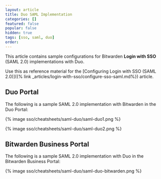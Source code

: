```yaml
---
layout: article
title: Duo SAML Implementation
categories: []
featured: false
popular: false
hidden: true
tags: [sso, saml, duo]
order:
---
```


This article contains sample configurations for Bitwarden **Login with SSO** (SAML 2.0) implementations with Duo.

Use this as reference material for the [Configuring Login with SSO (SAML 2.0)]({% link _articles/login-with-sso/configure-sso-saml.md%}) article.

## Duo Portal

The following is a sample SAML 2.0 implementation with Bitwarden in the Duo Portal:

{% image sso/cheatsheets/saml-duo/saml-duo1.png %}

{% image sso/cheatsheets/saml-duo/saml-duo2.png %}

## Bitwarden Business Portal

The following is a sample SAML 2.0 implementation with Duo in the Bitwarden Business Portal:

{% image sso/cheatsheets/saml-duo/saml-duo-bitwarden.png %}

